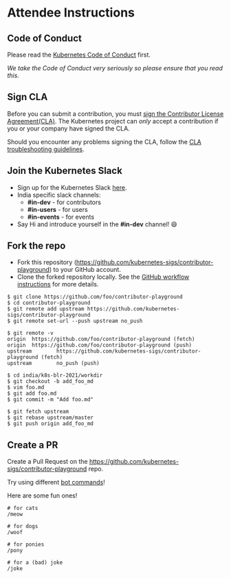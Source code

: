 # Attendee Instructions

## Code of Conduct

Please read the [Kubernetes Code of Conduct](https://github.com/kubernetes/community/blob/master/code-of-conduct.md) first.

_We take the Code of Conduct very seriously so please ensure that you read this._ 

## Sign CLA

Before you can submit a contribution, you must [sign the Contributor License
Agreement(CLA)](https://github.com/kubernetes/community/blob/master/CLA.md#how-do-i-sign).
The Kubernetes project can _only_ accept a contribution if you or your company have signed the CLA.

Should you encounter any problems signing the CLA, follow the [CLA
troubleshooting guidelines](https://github.com/kubernetes/community/blob/master/CLA.md#troubleshooting).

## Join the Kubernetes Slack

- Sign up for the Kubernetes Slack [here](https://slack.k8s.io/).
- India specific slack channels:
    - **#in-dev** - for contributors
    - **#in-users** - for users
    - **#in-events** - for events
- Say Hi and introduce yourself in the **#in-dev** channel! :smile:

## Fork the repo

- Fork this repository (https://github.com/kubernetes-sigs/contributor-playground) to your GitHub account.
- Clone the forked repository locally. See the [GitHub workflow instructions](https://www.kubernetes.dev/docs/guide/github-workflow/) for more details.

```shell
$ git clone https://github.com/foo/contributor-playground
$ cd contributor-playground
$ git remote add upstream https://github.com/kubernetes-sigs/contributor-playground
$ git remote set-url --push upstream no_push

$ git remote -v
origin  https://github.com/foo/contributor-playground (fetch)
origin  https://github.com/foo/contributor-playground (push)
upstream        https://github.com/kubernetes-sigs/contributor-playground (fetch)
upstream        no_push (push)

$ cd india/k8s-blr-2021/workdir
$ git checkout -b add_foo_md
$ vim foo.md
$ git add foo.md
$ git commit -m "Add foo.md"

$ git fetch upstream
$ git rebase upstream/master
$ git push origin add_foo_md
```

## Create a PR

Create a Pull Request on the https://github.com/kubernetes-sigs/contributor-playground repo.

Try using different [bot commands](https://prow.k8s.io/command-help)!

Here are some fun ones!

```
# for cats
/meow

# for dogs
/woof

# for ponies
/pony

# for a (bad) joke
/joke
```
